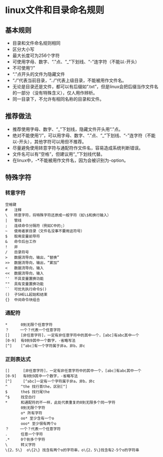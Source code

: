 # linux文件和目录命名规则
## 基本规则
* 目录和文件命名规则相同
* 区分大小写
* 最大长度可为256个字符
* 可使用字母、数字、“.”点、“_”下划线、“-”连字符（不能以-开头）
* 不可使用“/”
* “.”点开头的文件为隐藏文件
* “./”代表当前目录，“../”代表上级目录，不能被用作文件名。
* 无论是目录还是文件，都可以有后缀如“.txt”，但是linux会把后缀当作文件名的一部分（没有特殊含义），仅人用作辨析。
* 同一目录下，不允许有相同名称的目录和文件。

## 推荐做法
* 推荐使用字母、数字、“_”下划线，隐藏文件开头用“.”点。
* 绝对不能使用“/”，可以用字母、数字、“.”点、“_”下划线、“-”连字符（不能以-开头），其他字符可以用但不推荐。
* 尽量避免使用转意字符与通配符作文件名，容易造成系统判断错误。
* 文件名可以有“空格”，但建议用“_”下划线代替。
* 在linux中，-*不能被用作文件名，因为会被识别为-option。

## 特殊字符
### 转意字符
```
空格键	
#   注释
\   转意字符，将特殊字符还原成一般字符（如\$和换行输入）
|   管线
;   连续命令分隔符（例如C中的;）
~   使用者家目录（文件名没事不要用这符号）
$   取用变量前导符
&   命令后台工作
!   非
/   目录符号
>   数据流导向，输出，“替换”
>>  数据流导向，输出，“累加”
<   数据流导向，输入 
<<  数据流导向，输入 
''  不具变量置换功能
""  具有变量置换功能
``  可优先执行命令$()
()  子SHELL起始和结束
{}  中间命令块组合
```
### 通配符
```
*      0到无限个任意字符
？     一个？代表一个任意字符
[]     [非任意字符]，一定有非任意字符中的其中一个，[abc]有abc其中一个
[0-9]  有0到9其中一个数字，-省略写法
[^]    [^abc]有一个字符属于非a，非b，非c 
```

### 正则表达式
```
[]      [非任意字符]，一定有非任意字符中的其中一个，[abc]有abc其中一个
[0-9]   有0到9其中一个数字，-省略写法
[^]     [^abc]一定有一个字符属于非a，非b，非c 
^      ^the 找行首the，区别[^]
$      the$ 找行尾the
^$     找空白行
*      和通配符的不一样，此处代表重复的0到无限多个同一字符
       0到无限个字符
       o* 所有字符
       oo* 至少含有一个o
       ooo* 至少很有两个o
？     一个？代表一个任意字符
.      任意一个字符
.*     0个到多个字符
\      转义字符
\{2，5\}  o\{2\} 找含有两个o的字符串，o\{2，5\}找含有2-5个o的字符串
```
